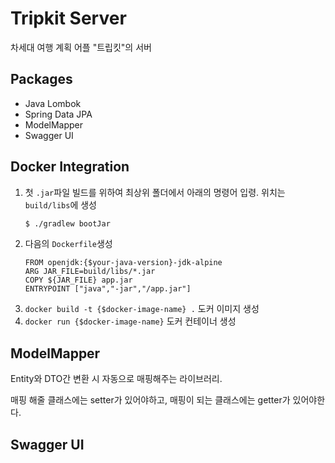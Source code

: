 # Tripkit Server

차세대 여행 계획 어플 "트립킷"의 서버

## Packages
- Java Lombok
- Spring Data JPA
- ModelMapper
- Swagger UI

## Docker Integration
1. 첫 ``.jar``파일 빌드를 위하여 최상위 폴더에서 아래의 명령어 입령. 위치는 ``build/libs``에 생성
    ```bash
    $ ./gradlew bootJar
    ```
2. 다음의 ``Dockerfile``생성
    ```
    FROM openjdk:{$your-java-version}-jdk-alpine
    ARG JAR_FILE=build/libs/*.jar
    COPY ${JAR_FILE} app.jar
    ENTRYPOINT ["java","-jar","/app.jar"]
   ```
3. ``docker build -t {$docker-image-name} .`` 도커 이미지 생성
4. ``docker run {$docker-image-name}`` 도커 컨테이너 생성

## ModelMapper
Entity와 DTO간 변환 시 자동으로 매핑해주는 라이브러리.

매핑 해줄 클래스에는 setter가 있어야하고, 매핑이 되는 클래스에는 getter가 있어야한다.

## Swagger UI